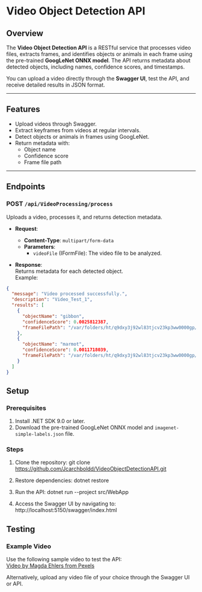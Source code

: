 # **Video Object Detection API**

## **Overview**
The **Video Object Detection API** is a RESTful service that processes video files, extracts frames, and identifies objects or animals in each frame using the pre-trained **GoogLeNet ONNX model**. The API returns metadata about detected objects, including names, confidence scores, and timestamps.

You can upload a video directly through the **Swagger UI**, test the API, and receive detailed results in JSON format.

---

## **Features**
- Upload videos through Swagger.
- Extract keyframes from videos at regular intervals.
- Detect objects or animals in frames using GoogLeNet.
- Return metadata with:
  - Object name
  - Confidence score
  - Frame file path

---

## **Endpoints**

### **POST** `/api/VideoProcessing/process`
Uploads a video, processes it, and returns detection metadata.

- **Request**:  
  - **Content-Type**: `multipart/form-data`
  - **Parameters**:
    - `videoFile` (IFormFile): The video file to be analyzed.

- **Response**:  
Returns metadata for each detected object.  
Example:
```json
{
  "message": "Video processed successfully.",
  "description": "Video_Test_1",
  "results": [
    {
      "objectName": "gibbon",
      "confidenceScore": 0.0025812387,
      "frameFilePath": "/var/folders/ht/q9dxy3j92wl83tjcv23kp3ww0000gp/T/ExtractedFrames/frame_420.jpg"
    },
    {
      "objectName": "marmot",
      "confidenceScore": 0.0011718039,
      "frameFilePath": "/var/folders/ht/q9dxy3j92wl83tjcv23kp3ww0000gp/T/ExtractedFrames/frame_0.jpg"
    }
  ]
}
```

## **Setup**

### **Prerequisites**
1. Install .NET SDK 9.0 or later.
2. Download the pre-trained GoogLeNet ONNX model and `imagenet-simple-labels.json` file.

### **Steps**
1. Clone the repository:
   git clone https://github.com/Jcarchboldd/VideoObjectDetectionAPI.git

2. Restore dependencies:
   dotnet restore

3. Run the API:
   dotnet run --project src/WebApp

4. Access the Swagger UI by navigating to:
   http://localhost:5150/swagger/index.html


## **Testing**

### **Example Video**
Use the following sample video to test the API:  
[Video by Magda Ehlers from Pexels](https://www.pexels.com/video/footage-of-a-primate-eating-3765234/)

Alternatively, upload any video file of your choice through the Swagger UI or API.

